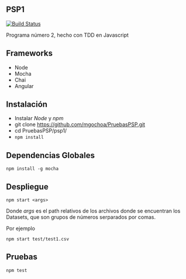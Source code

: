 PSP1
--------
[![Build Status](https://travis-ci.org/mgochoa/PruebasPSP.svg?branch=master)](https://travis-ci.org/mgochoa/PruebasPSP)

Programa número 2, hecho con TDD en Javascript

Frameworks
---------------
- Node
- Mocha
- Chai
- Angular




Instalación
--------
- Instalar _Node_ y _npm_
- git clone https://github.com/mgochoa/PruebasPSP.git
- cd PruebasPSP/psp1/
- `npm install`

Dependencias Globales
------
 `npm install -g mocha `



Despliegue
----
`npm start <args>`

Donde _args_ es el  path relativos de los archivos donde se encuentran los Datasets, que son grupos de números serparados por comas.

Por ejemplo

`npm start test/test1.csv`

Pruebas
------
`npm test`
